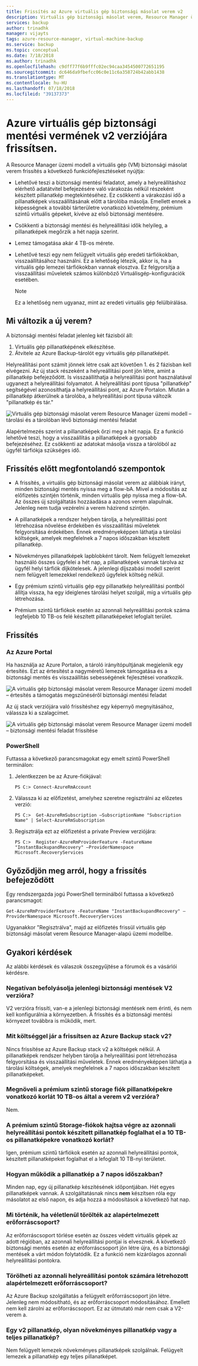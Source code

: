```yaml
---
title: Frissítés az Azure virtuális gép biztonsági másolat verem v2
description: Virtuális gép biztonsági másolat verem, Resource Manager üzemi modell frissítési folyamata, és a gyakori kérdések
services: backup
author: trinadhk
manager: vijayts
tags: azure-resource-manager, virtual-machine-backup
ms.service: backup
ms.topic: conceptual
ms.date: 7/18/2018
ms.author: trinadhk
ms.openlocfilehash: c9dff77f6b9fffc02ec94caa3454500772651195
ms.sourcegitcommit: dc646da9fbefcc06c0e11c6a358724b42abb1438
ms.translationtype: MT
ms.contentlocale: hu-HU
ms.lasthandoff: 07/18/2018
ms.locfileid: "39137373"
---
```

# <a name="upgrade-to-azure-vm-backup-stack-v2"></a>Azure virtuális gép biztonsági mentési vermének v2 verziójára frissítsen.

A Resource Manager üzemi modell a virtuális gép (VM) biztonsági másolat verem frissítés a következő funkciófejlesztéseket nyújtja:

* Lehetővé teszi a biztonsági mentési feladatot, amely a helyreállításhoz elérhető adatátvitel befejezésére való várakozás nélkül részeként készített pillanatkép megtekintéséhez. Ez csökkenti a várakozási idő a pillanatképek visszaállításának előtt a tárolóba másolja. Emellett ennek a képességnek a további tárterületre vonatkozó követelmény, prémium szintű virtuális gépeket, kivéve az első biztonsági mentésére.  

* Csökkenti a biztonsági mentési és helyreállítási idők helyileg, a pillanatképek megőrzik a hét napja szerint.

* Lemez támogatása akár 4 TB-os mérete.

* Lehetővé teszi egy nem felügyelt virtuális gép eredeti tárfiókokban, visszaállításához használni. Ez a lehetőség létezik, akkor is, ha a virtuális gép lemezei tárfiókokban vannak elosztva. Ez felgyorsítja a visszaállítási műveletek számos különböző Virtuálisgép-konfigurációk esetében.
    > [!NOTE]
    > Ez a lehetőség nem ugyanaz, mint az eredeti virtuális gép felülbírálása. 
    >

## <a name="whats-changing-in-the-new-stack"></a>Mi változik a új verem?
A biztonsági mentési feladat jelenleg két fázisból áll:
1.  Virtuális gép pillanatképének elkészítése. 
2.  Átvitele az Azure Backup-tárolót egy virtuális gép pillanatképét. 

Helyreállítási pont számít jönnek létre csak azt követően 1. és 2 fázisban kell elvégezni. Az új stack részeként a helyreállítási pont jön létre, amint a pillanatkép befejeződött. Is visszaállíthatja a helyreállítási pont használatával ugyanezt a helyreállítási folyamatot. A helyreállítási pont típusa "pillanatkép" segítségével azonosíthatja a helyreállítási pont, az Azure Portalon. Miután a pillanatkép átkerülnek a tárolóba, a helyreállítási pont típusa változik "pillanatkép és tár." 

![Virtuális gép biztonsági másolat verem Resource Manager üzemi modell – tárolási és a tárolóban lévő biztonsági mentési feladat](./media/backup-azure-vms/instant-rp-flow.jpg) 

Alapértelmezés szerint a pillanatképek őrzi meg a hét napja. Ez a funkció lehetővé teszi, hogy a visszaállítás a pillanatképek a gyorsabb befejezéséhez. Ez csökkenti az adatokat másolja vissza a tárolóból az ügyfél tárfiókja szükséges idő. 

## <a name="considerations-before-upgrade"></a>Frissítés előtt megfontolandó szempontok

* A frissítés, a virtuális gép biztonsági másolat verem az alábbiak irányt, minden biztonsági mentés nyissa meg a flow-bA. Mivel a módosítás az előfizetés szintjén történik, minden virtuális gép nyissa meg a flow-bA. Az összes új szolgáltatás hozzáadása a azonos verem alapulnak. Jelenleg nem tudja vezérelni a verem házirend szintjén.

* A pillanatképek a rendszer helyben tárolja, a helyreállítási pont létrehozása növelése érdekében és visszaállítási műveletek felgyorsítása érdekében. Ennek eredményeképpen láthatja a tárolási költségek, amelyek megfelelnek a 7 napos időszakban készített pillanatkép.

* Növekményes pillanatképek lapblobként tárolt. Nem felügyelt lemezeket használó összes ügyfelei a hét nap, a pillanatképek vannak tárolva az ügyfél helyi tárfiók díjkötelesek. A jelenlegi díjszabási modell szerint nem felügyelt lemezekkel rendelkező ügyfelek költség nélkül.

* Egy prémium szintű virtuális gép egy pillanatkép helyreállítási pontból állítja vissza, ha egy ideiglenes tárolási helyet szolgál, míg a virtuális gép létrehozása.

* Prémium szintű tárfiókok esetén az azonnali helyreállítási pontok száma legfeljebb 10 TB-os felé készített pillanatképeket lefoglalt terület.

## <a name="upgrade"></a>Frissítés
### <a name="the-azure-portal"></a>Az Azure Portal
Ha használja az Azure Portalon, a tároló irányítópultjának megjelenik egy értesítés. Ezt az értesítést a nagyméretű lemezek támogatása és a biztonsági mentés és visszaállítás sebességének fejlesztései vonatkozik.

![A virtuális gép biztonsági másolat verem Resource Manager üzemi modell – értesítés a támogatás megszűnéséről biztonsági mentési feladat](./media/backup-azure-vms/instant-rp-banner.png) 

Az új stack verziójára való frissítéshez egy képernyő megnyitásához, válassza ki a szalagcímet. 

![A virtuális gép biztonsági másolat verem Resource Manager üzemi modell – biztonsági mentési feladat frissítése](./media/backup-azure-vms/instant-rp.png) 

### <a name="powershell"></a>PowerShell
Futtassa a következő parancsmagokat egy emelt szintű PowerShell terminálon:
1.  Jelentkezzen be az Azure-fiókjával: 

    ```
    PS C:> Connect-AzureRmAccount
    ```

2.  Válassza ki az előfizetést, amelyhez szeretne regisztrálni az előzetes verzió:

    ```
    PS C:>  Get-AzureRmSubscription –SubscriptionName "Subscription Name" | Select-AzureRmSubscription
    ```

3.  Regisztrálja ezt az előfizetést a private Preview verziójára:

    ```
    PS C:>  Register-AzureRmProviderFeature -FeatureName "InstantBackupandRecovery" –ProviderNamespace Microsoft.RecoveryServices
    ```

## <a name="verify-that-the-upgrade-is-finished"></a>Győződjön meg arról, hogy a frissítés befejeződött
Egy rendszergazda jogú PowerShell terminálból futtassa a következő parancsmagot:

```
Get-AzureRmProviderFeature -FeatureName "InstantBackupandRecovery" –ProviderNamespace Microsoft.RecoveryServices
```

Ugyanakkor "Regisztrálva", majd az előfizetés frissül virtuális gép biztonsági másolat verem Resource Manager-alapú üzemi modellbe.

## <a name="frequently-asked-questions"></a>Gyakori kérdések

Az alábbi kérdések és válaszok összegyűjtése a fórumok és a vásárlói kérdésre.

### <a name="will-upgrading-to-v2-impact-current-backups"></a>Negatívan befolyásolja jelenlegi biztonsági mentések V2 verzióra?

V2 verzióra frissíti, van-e a jelenlegi biztonsági mentések nem érinti, és nem kell konfigurálnia a környezetben. A frissítés és a biztonsági mentési környezet továbbra is működik, mert.

### <a name="what-does-it-cost-to-upgrade-to-azure-backup-stack-v2"></a>Mit költséggel jár a frissítsen az Azure Backup stack v2?

Nincs frissítése az Azure Backup stack v2 a költségek nélkül. A pillanatképek rendszer helyben tárolja a helyreállítási pont létrehozása felgyorsítása és visszaállítási műveletek. Ennek eredményeképpen láthatja a tárolási költségek, amelyek megfelelnek a 7 napos időszakban készített pillanatképeket.

### <a name="does-upgrading-to-stack-v2-increase-the-premium-storage-account-snapshot-limit-by-10-tb"></a>Megnöveli a prémium szintű storage fiók pillanatképekre vonatkozó korlát 10 TB-os által a verem v2 verzióra?

Nem.

### <a name="in-premium-storage-accounts-do-snapshots-taken-for-instant-recovery-point-occupy-the-10-tb-snapshot-limit"></a>A prémium szintű Storage-fiókok hajtsa végre az azonnali helyreállítási pontok készített pillanatkép foglalhat el a 10 TB-os pillanatképekre vonatkozó korlát?

Igen, prémium szintű tárfiókok esetén az azonnali helyreállítási pontok, készített pillanatképeket foglalhat el a lefoglalt 10 TB-nyi területet.

### <a name="how-does-the-snapshot-work-during-the-seven-day-period"></a>Hogyan működik a pillanatkép a 7 napos időszakban? 

Minden nap, egy új pillanatkép készítésének időpontjában. Hét egyes pillanatképek vannak. A szolgáltatásnak nincs **nem** készítsen róla egy másolatot az első napon, és adja hozzá a módosítások a következő hat nap.

### <a name="what-happens-if-the-default-resource-group-is-deleted-accidentally"></a>Mi történik, ha véletlenül törölték az alapértelmezett erőforráscsoport?

Az erőforráscsoport törlése esetén az összes védett virtuális gépek az adott régióban, az azonnali helyreállítási pontjai is elvesznek. A következő biztonsági mentés esetén az erőforráscsoport jön létre újra, és a biztonsági mentések a várt módon folytatódik. Ez a funkció nem kizárólagos azonnali helyreállítási pontokra.

### <a name="can-i-delete-the-default-resource-group-created-for-instant-recovery-points"></a>Törölheti az azonnali helyreállítási pontok számára létrehozott alapértelmezett erőforráscsoport?

Az Azure Backup szolgáltatás a felügyelt erőforráscsoport jön létre. Jelenleg nem módosítható, és az erőforráscsoport módosításához. Emellett nem kell zárolni az erőforráscsoport. Ez az útmutató már nem csak a V2-verem a.
 
### <a name="is-a-v2-snapshot-an-incremental-snapshot-or-full-snapshot"></a>Egy v2 pillanatkép, olyan növekményes pillanatkép vagy a teljes pillanatkép?

Nem felügyelt lemezek növekményes pillanatképek szolgálnak. Felügyelt lemezek a pillanatkép egy teljes pillanatképet.
